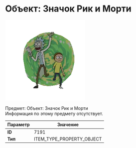 # Объект: Значок Рик и Морти

![Item Image](../img/7191.webp?raw=true)

Предмет: Объект: Значок Рик и Морти<br>Информация по этому предмету отсутствует.


| Параметр | Значение |
|----------|----------|
| **ID** | 7191 |
| **Тип** | ITEM_TYPE_PROPERTY_OBJECT |

